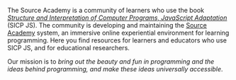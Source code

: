 <!-- testing comment -->

The Source Academy is a community of learners who use the book [*Structure and Interpretation of Computer Programs, JavaScript Adaptation*](https://sourceacademy.org/sicpjs/) (SICP JS). The community is developing and maintaining the [Source Academy](https://sourceacademy.org/) system, an immersive online experiential environment for learning programming. Here you find resources for learners and educators who use SICP JS, and for educational researchers.

Our mission is to *bring out the beauty and fun in programming and the ideas behind programming, and make these ideas universally accessible*.
